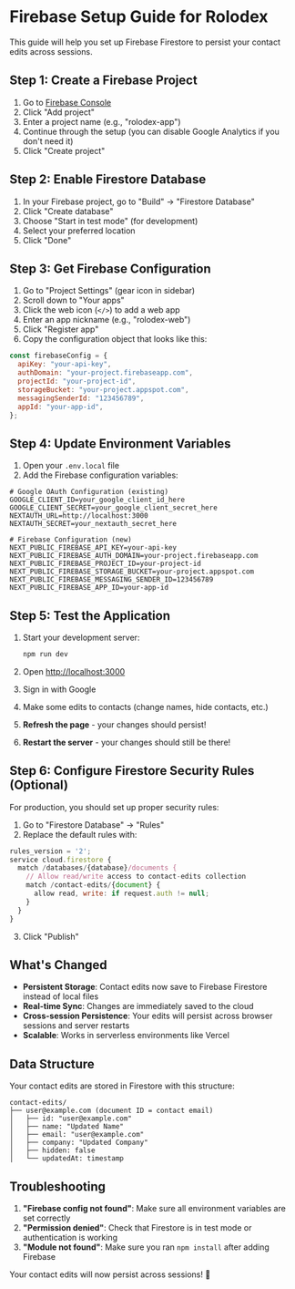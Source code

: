 # Firebase Setup Guide for Rolodex

This guide will help you set up Firebase Firestore to persist your contact edits across sessions.

## Step 1: Create a Firebase Project

1. Go to [Firebase Console](https://console.firebase.google.com/)
2. Click "Add project"
3. Enter a project name (e.g., "rolodex-app")
4. Continue through the setup (you can disable Google Analytics if you don't need it)
5. Click "Create project"

## Step 2: Enable Firestore Database

1. In your Firebase project, go to "Build" → "Firestore Database"
2. Click "Create database"
3. Choose "Start in test mode" (for development)
4. Select your preferred location
5. Click "Done"

## Step 3: Get Firebase Configuration

1. Go to "Project Settings" (gear icon in sidebar)
2. Scroll down to "Your apps"
3. Click the web icon (`</>`) to add a web app
4. Enter an app nickname (e.g., "rolodex-web")
5. Click "Register app"
6. Copy the configuration object that looks like this:

```javascript
const firebaseConfig = {
  apiKey: "your-api-key",
  authDomain: "your-project.firebaseapp.com",
  projectId: "your-project-id",
  storageBucket: "your-project.appspot.com",
  messagingSenderId: "123456789",
  appId: "your-app-id",
};
```

## Step 4: Update Environment Variables

1. Open your `.env.local` file
2. Add the Firebase configuration variables:

```env
# Google OAuth Configuration (existing)
GOOGLE_CLIENT_ID=your_google_client_id_here
GOOGLE_CLIENT_SECRET=your_google_client_secret_here
NEXTAUTH_URL=http://localhost:3000
NEXTAUTH_SECRET=your_nextauth_secret_here

# Firebase Configuration (new)
NEXT_PUBLIC_FIREBASE_API_KEY=your-api-key
NEXT_PUBLIC_FIREBASE_AUTH_DOMAIN=your-project.firebaseapp.com
NEXT_PUBLIC_FIREBASE_PROJECT_ID=your-project-id
NEXT_PUBLIC_FIREBASE_STORAGE_BUCKET=your-project.appspot.com
NEXT_PUBLIC_FIREBASE_MESSAGING_SENDER_ID=123456789
NEXT_PUBLIC_FIREBASE_APP_ID=your-app-id
```

## Step 5: Test the Application

1. Start your development server:

   ```bash
   npm run dev
   ```

2. Open [http://localhost:3000](http://localhost:3000)
3. Sign in with Google
4. Make some edits to contacts (change names, hide contacts, etc.)
5. **Refresh the page** - your changes should persist!
6. **Restart the server** - your changes should still be there!

## Step 6: Configure Firestore Security Rules (Optional)

For production, you should set up proper security rules:

1. Go to "Firestore Database" → "Rules"
2. Replace the default rules with:

```javascript
rules_version = '2';
service cloud.firestore {
  match /databases/{database}/documents {
    // Allow read/write access to contact-edits collection
    match /contact-edits/{document} {
      allow read, write: if request.auth != null;
    }
  }
}
```

3. Click "Publish"

## What's Changed

- **Persistent Storage**: Contact edits now save to Firebase Firestore instead of local files
- **Real-time Sync**: Changes are immediately saved to the cloud
- **Cross-session Persistence**: Your edits will persist across browser sessions and server restarts
- **Scalable**: Works in serverless environments like Vercel

## Data Structure

Your contact edits are stored in Firestore with this structure:

```
contact-edits/
├── user@example.com (document ID = contact email)
│   ├── id: "user@example.com"
│   ├── name: "Updated Name"
│   ├── email: "user@example.com"
│   ├── company: "Updated Company"
│   ├── hidden: false
│   └── updatedAt: timestamp
```

## Troubleshooting

1. **"Firebase config not found"**: Make sure all environment variables are set correctly
2. **"Permission denied"**: Check that Firestore is in test mode or authentication is working
3. **"Module not found"**: Make sure you ran `npm install` after adding Firebase

Your contact edits will now persist across sessions! 🎉
